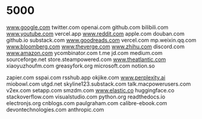 # 5000
www.google.com
twitter.com
openai.com
github.com
bilibili.com
www.youtube.com
vercel.app
www.reddit.com
apple.com
douban.com
github.io
substack.com
www.goodreads.com
vercel.com
mp.weixin.qq.com
www.bloomberg.com
www.theverge.com
www.zhihu.com
discord.com
www.amazon.com
ycombinator.com
t.me
jd.com
medium.com
sourceforge.net
store.steampowered.com
www.theatlantic.com
xiaoyuzhoufm.com
greasyfork.org
microsoft.com
notion.so


zapier.com
sspai.com
rsshub.app
okjike.com
www.perplexity.ai
miobowl.com
utgd.net
skyline123.substack.com
talk.macpowerusers.com
v2ex.com
setapp.com
smzdm.com
www.elastic.co
huggingface.co
stackoverflow.com
visualstudio.com
python.org
readthedocs.io
electronjs.org
cnblogs.com
paulgraham.com
calibre-ebook.com
devontechnologies.com
anthropic.com
